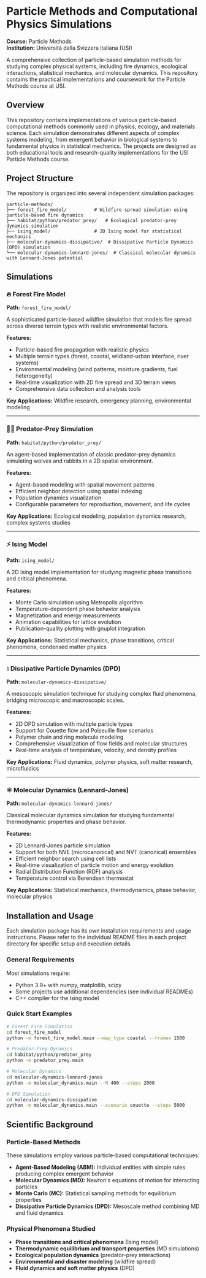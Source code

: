# Particle Methods and Computational Physics Simulations

**Course:** Particle Methods  
**Institution:** Università della Svizzera italiana (USI)  

A comprehensive collection of particle-based simulation methods for studying complex physical systems, including fire dynamics, ecological interactions, statistical mechanics, and molecular dynamics. This repository contains the practical implementations and coursework for the Particle Methods course at USI.

## Overview

This repository contains implementations of various particle-based computational methods commonly used in physics, ecology, and materials science. Each simulation demonstrates different aspects of complex systems modeling, from emergent behavior in biological systems to fundamental physics in statistical mechanics. The projects are designed as both educational tools and research-quality implementations for the USI Particle Methods course.

## Project Structure

The repository is organized into several independent simulation packages:

```
particle-methods/
├── forest_fire_model/          # Wildfire spread simulation using particle-based fire dynamics
├── habitat/python/predator_prey/   # Ecological predator-prey dynamics simulation
├── ising_model/                # 2D Ising model for statistical mechanics
├── molecular-dynamics-dissipative/  # Dissipative Particle Dynamics (DPD) simulation
└── molecular-dynamics-lennard-jones/  # Classical molecular dynamics with Lennard-Jones potential
```

## Simulations

### 🔥 Forest Fire Model
**Path:** `forest_fire_model/`

A sophisticated particle-based wildfire simulation that models fire spread across diverse terrain types with realistic environmental factors.

**Features:**
- Particle-based fire propagation with realistic physics
- Multiple terrain types (forest, coastal, wildland-urban interface, river systems)
- Environmental modeling (wind patterns, moisture gradients, fuel heterogeneity)
- Real-time visualization with 2D fire spread and 3D terrain views
- Comprehensive data collection and analysis tools

**Key Applications:** Wildfire research, emergency planning, environmental modeling

---

### 🐺🐰 Predator-Prey Simulation
**Path:** `habitat/python/predator_prey/`

An agent-based implementation of classic predator-prey dynamics simulating wolves and rabbits in a 2D spatial environment.

**Features:**
- Agent-based modeling with spatial movement patterns
- Efficient neighbor detection using spatial indexing
- Population dynamics visualization
- Configurable parameters for reproduction, movement, and life cycles

**Key Applications:** Ecological modeling, population dynamics research, complex systems studies

---

### ⚡ Ising Model
**Path:** `ising_model/`

A 2D Ising model implementation for studying magnetic phase transitions and critical phenomena.

**Features:**
- Monte Carlo simulation using Metropolis algorithm
- Temperature-dependent phase behavior analysis
- Magnetization and energy measurements
- Animation capabilities for lattice evolution
- Publication-quality plotting with gnuplot integration

**Key Applications:** Statistical mechanics, phase transitions, critical phenomena, condensed matter physics

---

### 💧 Dissipative Particle Dynamics (DPD)
**Path:** `molecular-dynamics-dissipative/`

A mesoscopic simulation technique for studying complex fluid phenomena, bridging microscopic and macroscopic scales.

**Features:**
- 2D DPD simulation with multiple particle types
- Support for Couette flow and Poiseuille flow scenarios
- Polymer chain and ring molecule modeling
- Comprehensive visualization of flow fields and molecular structures
- Real-time analysis of temperature, velocity, and density profiles

**Key Applications:** Fluid dynamics, polymer physics, soft matter research, microfluidics

---

### ⚛️ Molecular Dynamics (Lennard-Jones)
**Path:** `molecular-dynamics-lennard-jones/`

Classical molecular dynamics simulation for studying fundamental thermodynamic properties and phase behavior.

**Features:**
- 2D Lennard-Jones particle simulation
- Support for both NVE (microcanonical) and NVT (canonical) ensembles
- Efficient neighbor search using cell lists
- Real-time visualization of particle motion and energy evolution
- Radial Distribution Function (RDF) analysis
- Temperature control via Berendsen thermostat

**Key Applications:** Statistical mechanics, thermodynamics, phase behavior, molecular physics

## Installation and Usage

Each simulation package has its own installation requirements and usage instructions. Please refer to the individual README files in each project directory for specific setup and execution details.

### General Requirements
Most simulations require:
- Python 3.9+ with numpy, matplotlib, scipy
- Some projects use additional dependencies (see individual READMEs)
- C++ compiler for the Ising model

### Quick Start Examples

```bash
# Forest Fire Simulation
cd forest_fire_model
python -m forest_fire_model.main --map_type coastal --frames 1500

# Predator-Prey Dynamics
cd habitat/python/predator_prey
python -m predator_prey.main

# Molecular Dynamics
cd molecular-dynamics-lennard-jones
python -m molecular_dynamics.main --N 400 --steps 2000

# DPD Simulation
cd molecular-dynamics-dissipative
python -m molecular_dynamics.main --scenario couette --steps 5000
```

## Scientific Background

### Particle-Based Methods
These simulations employ various particle-based computational techniques:

- **Agent-Based Modeling (ABM):** Individual entities with simple rules producing complex emergent behavior
- **Molecular Dynamics (MD):** Newton's equations of motion for interacting particles
- **Monte Carlo (MC):** Statistical sampling methods for equilibrium properties
- **Dissipative Particle Dynamics (DPD):** Mesoscale method combining MD and fluid dynamics

### Physical Phenomena Studied
- **Phase transitions and critical phenomena** (Ising model)
- **Thermodynamic equilibrium and transport properties** (MD simulations)
- **Ecological population dynamics** (predator-prey interactions)
- **Environmental and disaster modeling** (wildfire spread)
- **Fluid dynamics and soft matter physics** (DPD)
